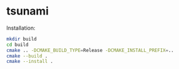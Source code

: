 # tsunami

Installation:

```bash
mkdir build
cd build
cmake .. -DCMAKE_BUILD_TYPE=Release -DCMAKE_INSTALL_PREFIX=..
cmake --build .
cmake --install .
```